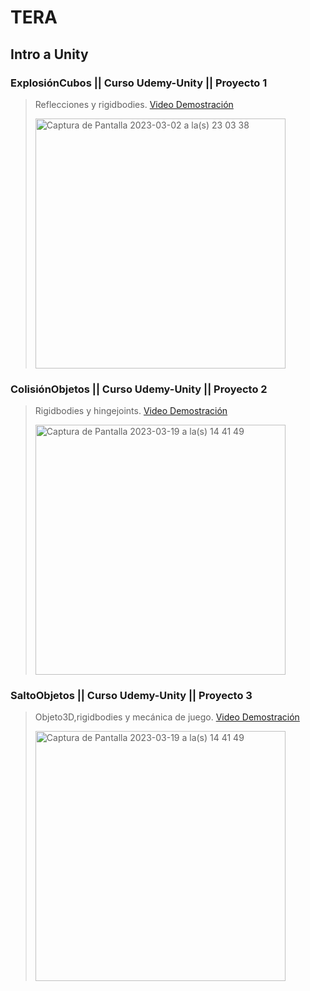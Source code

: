 # TERA

## Intro a Unity
### ExplosiónCubos || Curso Udemy-Unity || Proyecto 1

> Reflecciones y rigidbodies.
> [Video Demostración](https://youtu.be/0dzLyAhne1g)
>
> <img width="400" alt="Captura de Pantalla 2023-03-02 a la(s) 23 03 38" src="https://user-images.githubusercontent.com/28845920/222635865-bc368cc4-b0db-4bca-9087-38e8ae385a3d.png">

### ColisiónObjetos || Curso Udemy-Unity || Proyecto 2

> Rigidbodies y hingejoints.
> [Video Demostración](https://youtu.be/2B632t_sP6E)
>
> <img width="400" alt="Captura de Pantalla 2023-03-19 a la(s) 14 41 49" src="https://user-images.githubusercontent.com/28845920/226207797-fe9e7539-500a-46bf-bf3c-1d4708c9a8ae.png">

### SaltoObjetos || Curso Udemy-Unity || Proyecto 3

> Objeto3D,rigidbodies y mecánica de juego.
> [Video Demostración](https://youtu.be/N-Ei_ZpQF54)
>
> <img width="400" alt="Captura de Pantalla 2023-03-19 a la(s) 14 41 49" src="https://user-images.githubusercontent.com/28845920/231318995-9cf5f5cd-7513-49a8-b55e-489852edc55b.png">


